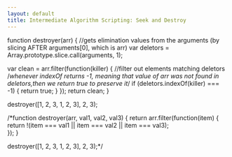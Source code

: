 ```yaml
---
layout: default
title: Intermediate Algorithm Scripting: Seek and Destroy
---
```

function destroyer(arr) {
  //gets elimination values from the arguments (by slicing AFTER arguments[0], which is arr)
  var deletors = Array.prototype.slice.call(arguments, 1);

  var clean = arr.filter(function(killer) { //filter out elements matching deletors
    /*whenever indexOf returns -1, meaning that value of arr
    was not found in deletors,then we return true to preserve it*/
    if (deletors.indexOf(killer) === -1) {
      return true;
    }
  });
  return clean;
}

destroyer([1, 2, 3, 1, 2, 3], 2, 3);

/*function destroyer(arr, val1, val2, val3) {
  return arr.filter(function(item) {    
    return !(item === val1 || item === val2 || item === val3);    
  });
}

destroyer([1, 2, 3, 1, 2, 3], 2, 3);*/
